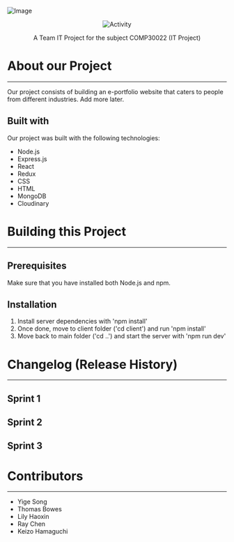 ![Image](https://github.com/thomasbowes/UNIMELB-IT-PROJECT/blob/development/client/src/assets/Logo/Logo.png)

<p align="center">
  <a>
    <img alt="Activity" src="https://img.shields.io/github/license/thomasbowes/UNIMELB-IT-PROJECT" />
  </a>
</p>

<div align="center">
  
A Team IT Project for the subject COMP30022 (IT Project)
</div>

# About our Project
---
Our project consists of building an e-portfolio website that caters to people from different industries. Add more later.

## Built with
Our project was built with the following technologies:
* Node.js
* Express.js
* React
* Redux
* CSS
* HTML
* MongoDB
* Cloudinary

# Building this Project
---
## Prerequisites
Make sure that you have installed both Node.js and npm.
## Installation
1. Install server dependencies with 'npm install'
2. Once done, move to client folder ('cd client') and run 'npm install'
3. Move back to main folder ('cd ..') and start the server with 'npm run dev'

# Changelog (Release History)
---
## Sprint 1

## Sprint 2

## Sprint 3

# Contributors
--- 
* Yige Song
* Thomas Bowes
* Lily Haoxin
* Ray Chen
* Keizo Hamaguchi
